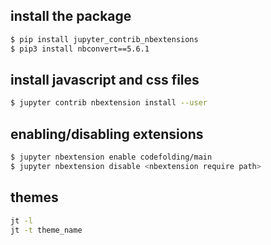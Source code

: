 ## install the package
```bash
$ pip install jupyter_contrib_nbextensions
$ pip3 install nbconvert==5.6.1
```

## install javascript and css files

```bash
$ jupyter contrib nbextension install --user
```

## enabling/disabling extensions
```bash
$ jupyter nbextension enable codefolding/main
$ jupyter nbextension disable <nbextension require path>
```

## themes
```bash
jt -l
jt -t theme_name
```
